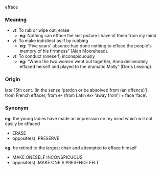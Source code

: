efface
### Meaning
+ _vt_: To rub or wipe out; erase
	+ __eg__: Nothing can efface the last picture I have of them from my mind
+ _vt_: To make indistinct as if by rubbing
	+ __eg__:  “Five years' absence had done nothing to efface the people's memory of his firmness” (Alan Moorehead).
+ _vt_: To conduct (oneself) inconspicuously
	+ __eg__: “When the two women went out together, Anna deliberately effaced herself and played to the dramatic Molly” (Doris Lessing).

### Origin

late 15th cent. (in the sense ‘pardon or be absolved from (an offence)’): from French effacer, from e- (from Latin ex- ‘away from’) + face ‘face’.

### Synonym

__eg__: the young ladies have made an impression on my mind which will not easily be effaced

+ ERASE
+ opposite(s): PRESERVE

__eg__: he retired to the largest chair and attempted to efface himself

+ MAKE ONESELF INCONSPICUOUS
+ opposite(s): MAKE ONE'S PRESENCE FELT



